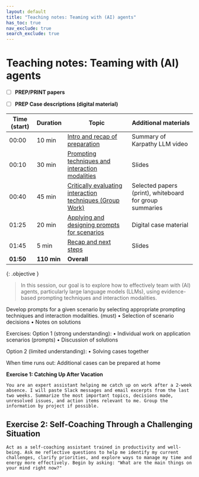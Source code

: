 ```yaml
---
layout: default
title: "Teaching notes: Teaming with (AI) agents"
has_toc: true
nav_exclude: true
search_exclude: true
---
```


# Teaching notes: Teaming with (AI) agents


- [ ] **PREP/PRINT papers**
- [ ] **PREP Case descriptions (digital material)**


| Time (start) | Duration  | Topic                                                                 | Additional materials                                      |
|--------------|-----------|-----------------------------------------------------------------------|-----------------------------------------------------------|
| 00:00        | 10 min    | [Intro and recap of preparation](#intro-and-recap)                   | Summary of Karpathy LLM video                            |
| 00:10        | 30 min    | [Prompting techniques and interaction modalities](#prompting-techniques) | Slides                                                   |
| 00:40        | 45 min    | [Critically evaluating interaction techniques (Group Work)](#group-work) | Selected papers (print), whiteboard for group summaries  |
| 01:25        | 20 min    | [Applying and designing prompts for scenarios](#applying-prompts)     | Digital case material                                    |
| 01:45        | 5 min     | [Recap and next steps](#recap)                                        | Slides                                                   |
| **01:50**    | **110 min**| **Overall**                                                          |                                                           |

{: .objective }
> In this session, our goal is to explore how to effectively team with (AI) agents, particularly large language models (LLMs), using evidence-based prompting techniques and interaction modalities.


<div class="page-break"></div>


Develop prompts for a given scenario by selecting appropriate prompting techniques and interaction modalities. (must)
    • Selection of scenario decisions
    • Notes on solutions


Exercises:
Option 1 (strong understanding):
    • Individual work on application scenarios (prompts)
    • Discussion of solutions

Option 2 (limited understanding):
    • Solving cases together

When time runs out: Additional cases can be prepared at home


**Exercise 1: Catching Up After Vacation**

```text
You are an expert assistant helping me catch up on work after a 2-week absence. I will paste Slack messages and email excerpts from the last two weeks. Summarize the most important topics, decisions made, unresolved issues, and action items relevant to me. Group the information by project if possible.
```

## Exercise 2: Self-Coaching Through a Challenging Situation

```text
Act as a self-coaching assistant trained in productivity and well-being. Ask me reflective questions to help me identify my current challenges, clarify priorities, and explore ways to manage my time and energy more effectively. Begin by asking: "What are the main things on your mind right now?"
```